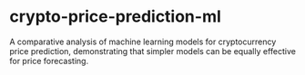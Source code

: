 # crypto-price-prediction-ml
A comparative analysis of machine learning models for cryptocurrency price prediction, demonstrating that simpler models can be equally effective for price forecasting.
